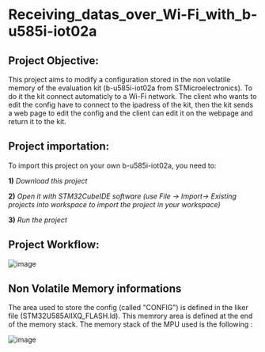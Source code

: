 # Receiving_datas_over_Wi-Fi_with_b-u585i-iot02a

## Project Objective:

This project aims to modify a configuration stored in the non volatile memory of the evaluation kit (b-u585i-iot02a from STMicroelectronics). To do it the kit connect automaticly to a Wi-Fi network. The client who wants to edit the config have to connect to the ipadress of the kit, then the kit sends a web page to edit the config and the client can edit it on the webpage and return it to the kit.


## Project importation:

To import this project on your own b-u585i-iot02a, you need to:

**1)** *Download this project*

**2)** *Open it with STM32CubeIDE software (use File -> Import-> Existing projects into workspace to import the project in your workspace)*

**3)** *Run the project*


## Project Workflow:

![image](https://github.com/user-attachments/assets/2a666c92-d2de-4469-be39-977c83068f09)



## Non Volatile Memory informations

The area used to store the config (called "CONFIG") is defined in the liker file (STM32U585AIIXQ_FLASH.ld). This memrory area is defined at the end of the memory stack. The memory stack of the MPU used is the following :

![image](https://github.com/user-attachments/assets/b50f19e9-757f-4d32-94d7-46c3208fc088)
